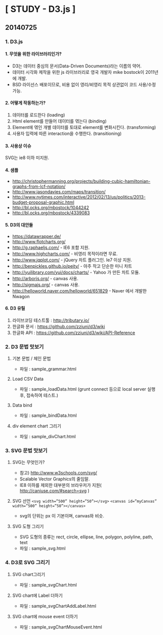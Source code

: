 # [ STUDY - D3.js ]

## 20140725

### 1. D3.js
#### 1. 무엇을 위한 라이브러리인가?
- D3는 데이터 중심의 문서(Data-Driven Documents)라는 이름의 약어.
- 데이터 시각화 제작을 위한 js 라이브러리로 영국 개발자 mike bostock이 2011년에 개발. 
- BSD 라이선스 배포이므로, 비용 없이 영리/비영리 목적 상관없이 코드 사용/수정 가능.

#### 2. 어떻게 작동하는가?
1. 데이터를 로드한다 (loading)
2. Html element를 만들어 데이터를 엮는다 (binding)
3. Element에 엮인 개별 데이터를 토대로 element를 변화시킨다. (transforming)
4. 사용자 입력에 따른 interaction을 수행한다. (transitioning)

#### 3. 사용상 이슈
SVG는 ie8 이하 미지원.

#### 4. 샘플
- <http://christophermanning.org/projects/building-cubic-hamiltonian-graphs-from-lcf-notation/>
- <http://www.jasondavies.com/maps/transition/>
- <http://www.nytimes.com/interactive/2012/02/13/us/politics/2013-budget-proposal-graphic.html>
- <http://bl.ocks.org/mbostock/1044242>
- <http://bl.ocks.org/mbostock/4339083>

#### 5. D3의 대안들
- <https://datawrapper.de/>
- <http://www.flotcharts.org/>
- <http://g.raphaeljs.com/> - IE6 포함 지원.
- <http://www.highcharts.com/> - 비영리 목적이라면 무료. 
- <http://www.jqplot.com/> - jQuery 차트 플러그인. Ie7 이상 지원.
- <http://benpickles.github.io/peity/> - 아주 작고 단순한 미니 차트
- <http://yuilibrary.com/yui/docs/charts/> - Yahoo 가 만든 차트 모듈.
- <http://arborjs.org/> - canvas 사용.
- <http://sigmajs.org/> - canvas 사용.
- <http://helloworld.naver.com/helloworld/651829> - Naver 에서 개발한 Nwagon

#### 6. D3 유틸
1. 라이브코딩 테스트툴 : <http://tributary.io/> 
2. 한글화 문서 : <https://github.com/zziuni/d3/wiki>
3. 한글화 API : <https://github.com/zziuni/d3/wiki/API-Reference>


### 2. D3 문법 맛보기
1. 기본 문법 / 체인 문법
	* 파일 : sample_grammar.html

2. Load CSV Data 
	* 파일 : sample_loadData.html (grunt connect 등으로 local server 실행 후, 접속하여 테스트.)

3. Data bind 
	* 파일 : sample_bindData.html

4. div element chart 그리기
	* 파일 : sample_divChart.html


### 3. SVG 문법 맛보기
1. SVG는 무엇인가?
	* 참고) <http://www.w3schools.com/svg/> 
	* Scalable Vector Graphics의 줄임말.
	* IE8 이하를 제외한 대부분의 브라우저가 지원( <http://caniuse.com/#search=svg> )

2. SVG 선언
	`<svg width=”500” height=”50”></svg>`
	`<canvas id=”myCanvas” width=”500” height=”50”></canvas>`
	* svg의 단위는 px 이 기본이며, canvas와 비슷.

3. SVG 도형 그리기
	* SVG 도형의 종류는 rect, circle, ellipse, line, polygon, polyline, path, text 
	* 파일 : sample_svg.html


### 4. D3로 SVG 그리기
1. SVG chart그리기
	* 파일 : sample_svgChart.html

2. SVG chart에 Label 더하기
	* 파일 : sample_svgChartAddLabel.html

3. SVG chart에 mouse event 더하기
	* 파일 : sample_svgChartMouseEvent.html